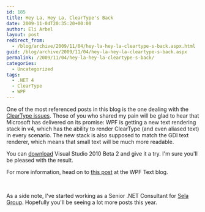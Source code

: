 ```yaml
---
id: 185
title: Hey La, Hey La, ClearType's Back
date: 2009-11-04T20:35:20+00:00
author: Eli Arbel
layout: post
redirect_from:
  - /blog/archive/2009/11/04/hey-la-hey-la-cleartype-s-back.aspx.html
guid: /blog/archive/2009/11/04/hey-la-hey-la-cleartype-s-back.aspx
permalink: /2009/11/04/hey-la-hey-la-cleartype-s-back/
categories:
  - Uncategorized
tags:
  - .NET 4
  - ClearType
  - WPF
---
```

One of the most referenced posts in this blog is the one dealing with the [ClearType issues](https://arbel.net/blog/archive/2007/02/02/give-me-back-my-cleartype.aspx). Those of you who shared my pain will be glad to hear that Microsoft has delivered on its promise: WPF is getting a new text rendering stack in v4, which has the ability to render ClearType (and even aliased text) in every scenario. The new stack is also supposed to match the GDI text renderer, which means that small text will be much more readable.

You can [download](http://msdn.microsoft.com/en-us/vstudio/dd582936.aspx) Visual Studio 2010 Beta 2 and give it a try. I'm sure you'll be pleased with the result.

For more information, head on to [this post](http://blogs.msdn.com/text/archive/2009/08/24/wpf-4-0-text-stack-improvements.aspx) at the WPF Text blog.

&#160;

As a side note, I've started working as a Senior .NET Consultant for [Sela Group](http://www.sela.co.il/). Hopefully you'll be seeing a lot more posts this year.